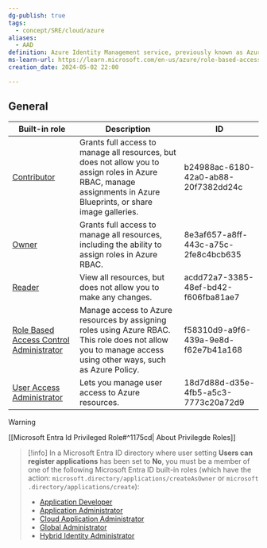 ```yaml
---
dg-publish: true
tags:
  - concept/SRE/cloud/azure
aliases:
  - AAD
definition: Azure Identity Management service, previously known as Azure Active Directory
ms-learn-url: https://learn.microsoft.com/en-us/azure/role-based-access-control/built-in-roles
creation_date: 2024-05-02 22:00

---
```


## General

|Built-in role|Description|ID|
|---|---|---|
|[Contributor](https://learn.microsoft.com/en-us/azure/role-based-access-control/built-in-roles/general#contributor)|Grants full access to manage all resources, but does not allow you to assign roles in Azure RBAC, manage assignments in Azure Blueprints, or share image galleries.|b24988ac-6180-42a0-ab88-20f7382dd24c|
|[Owner](https://learn.microsoft.com/en-us/azure/role-based-access-control/built-in-roles/general#owner)|Grants full access to manage all resources, including the ability to assign roles in Azure RBAC.|8e3af657-a8ff-443c-a75c-2fe8c4bcb635|
|[Reader](https://learn.microsoft.com/en-us/azure/role-based-access-control/built-in-roles/general#reader)|View all resources, but does not allow you to make any changes.|acdd72a7-3385-48ef-bd42-f606fba81ae7|
|[Role Based Access Control Administrator](https://learn.microsoft.com/en-us/azure/role-based-access-control/built-in-roles/general#role-based-access-control-administrator)|Manage access to Azure resources by assigning roles using Azure RBAC. This role does not allow you to manage access using other ways, such as Azure Policy.|f58310d9-a9f6-439a-9e8d-f62e7b41a168|
|[User Access Administrator](https://learn.microsoft.com/en-us/azure/role-based-access-control/built-in-roles/general#user-access-administrator)|Lets you manage user access to Azure resources.|18d7d88d-d35e-4fb5-a5c3-7773c20a72d9|

> [!warning] 
> [[Microsoft Entra Id Privileged Role#^1175cd| About Privilegde Roles]]


> [!info]
> In a Microsoft Entra ID directory where user setting **Users can register applications** has been set to **No**, you must be a member of one of the following Microsoft Entra ID built-in roles (which have the action: `microsoft.directory/applications/createAsOwner` or `microsoft.directory/applications/create`):
> 
> - [Application Developer](https://learn.microsoft.com/en-us/entra/identity/role-based-access-control/permissions-reference#application-developer)
> - [Application Administrator](https://learn.microsoft.com/en-us/entra/identity/role-based-access-control/permissions-reference#application-administrator)
> - [Cloud Application Administrator](https://learn.microsoft.com/en-us/entra/identity/role-based-access-control/permissions-reference#cloud-application-administrator)
> - [Global Administrator](https://learn.microsoft.com/en-us/entra/identity/role-based-access-control/permissions-reference#global-administrator)
> - [Hybrid Identity Administrator](https://learn.microsoft.com/en-us/entra/identity/role-based-access-control/permissions-reference#hybrid-identity-administrator)
